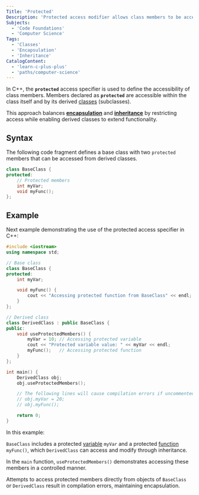 ```yaml
---
Title: 'Protected'
Description: 'Protected access modifier allows class members to be accessed within their class and by derived classes.'
Subjects:
  - 'Code Foundations'
  - 'Computer Science'
Tags:
  - 'Classes'
  - 'Encapsulation'
  - 'Inheritance'
CatalogContent:
  - 'learn-c-plus-plus'
  - 'paths/computer-science'
---
```


In C++, the **`protected`** access specifier is used to define the accessibility of class members. Members declared as **`protected`** are accessible within the class itself and by its derived [classes](https://www.codecademy.com/resources/docs/cpp/classes) (subclasses). 

This approach balances [**encapsulation**](https://www.codecademy.com/resources/docs/cpp/encapsulation) and [**inheritance**](https://www.codecademy.com/resources/docs/cpp/inheritance) by restricting access while enabling derived classes to extend functionality.

## Syntax
The following code fragment defines a base class with two `protected` members that can be accessed from derived classes.
```cpp
class BaseClass {
protected:
    // Protected members
    int myVar;
    void myFunc();
};
```

## Example
Next example demonstrating the use of the protected access specifier in C++:
```cpp
#include <iostream>
using namespace std;

// Base class
class BaseClass {
protected:
    int myVar;

    void myFunc() {
        cout << "Accessing protected function from BaseClass" << endl;
    }
};

// Derived class
class DerivedClass : public BaseClass {
public:
    void useProtectedMembers() {
        myVar = 10; // Accessing protected variable
        cout << "Protected variable value: " << myVar << endl;
        myFunc();   // Accessing protected function
    }
};

int main() {
    DerivedClass obj;
    obj.useProtectedMembers();

    // The following lines will cause compilation errors if uncommented.
    // obj.myVar = 20; 
    // obj.myFunc();

    return 0;
}
```
In this example:

`BaseClass` includes a protected [variable](https://www.codecademy.com/resources/docs/cpp/variables) `myVar` and a protected [function](https://www.codecademy.com/resources/docs/cpp/functions) `myFunc()`, which `DerivedClass` can access and modify through inheritance. 

In the `main` function, `useProtectedMembers()` demonstrates accessing these members in a controlled manner. 

Attempts to access protected members directly from objects of `BaseClass` or `DerivedClass` result in compilation errors, maintaining encapsulation.
